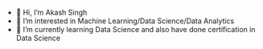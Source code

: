 - 👋 Hi, I’m Akash Singh
- 👀 I’m interested in Machine Learning/Data Science/Data Analytics
- 🌱 I’m currently learning Data Science and also have done certification in Data Science


<!---
akash-17/akash-17 is a ✨ special ✨ repository because its `README.md` (this file) appears on your GitHub profile.
You can click the Preview link to take a look at your changes.
--->
